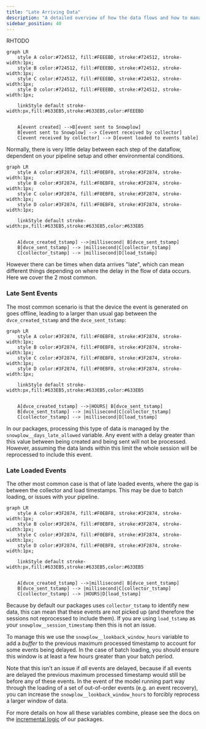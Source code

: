 ```yaml
---
title: "Late Arriving Data"
description: "A detailed overview of how the data flows and how to manage variables for handling edge cases."
sidebar_position: 40
---
```

RHTODO

```mermaid
graph LR
    style A color:#724512, fill:#FEEEBD, stroke:#724512, stroke-width:1px;
    style B color:#724512, fill:#FEEEBD, stroke:#724512, stroke-width:1px;
    style C color:#724512, fill:#FEEEBD, stroke:#724512, stroke-width:1px;
    style D color:#724512, fill:#FEEEBD, stroke:#724512, stroke-width:1px;
    
    linkStyle default stroke-width:px,fill:#633EB5,stroke:#633EB5,color:#FEEEBD


    A[event created] -->B[event sent to Snowplow]
    B[event sent to Snowplow] --> C[event received by collector]
    C[event received by collector] --> D[event loaded to events table] 
```

Normally, there is very little delay between each step of the dataflow, dependent on your pipeline setup and other environmental conditions.

```mermaid
graph LR
    style A color:#3F2874, fill:#F0EBF8, stroke:#3F2874, stroke-width:1px;
    style B color:#3F2874, fill:#F0EBF8, stroke:#3F2874, stroke-width:1px;
    style C color:#3F2874, fill:#F0EBF8, stroke:#3F2874, stroke-width:1px;
    style D color:#3F2874, fill:#F0EBF8, stroke:#3F2874, stroke-width:1px;

    linkStyle default stroke-width:px,fill:#633EB5,stroke:#633EB5,color:#633EB5


    A[dvce_created_tstamp] -->|millisecond| B[dvce_sent_tstamp]
    B[dvce_sent_tstamp] --> |millisecond|C[collector_tstamp]
    C[collector_tstamp] --> |millisecond|D[load_tstamp] 
```

However there can be times when data arrives "late", which can mean different things depending on where the delay in the flow of data occurs. Here we cover the 2 most common.

### Late Sent Events
The most common scenario is that the device the event is generated on goes offline, leading to a larger than usual gap between the `dvce_created_tstamp` and the `dvce_sent_tstamp`:

```mermaid
graph LR
    style A color:#3F2874, fill:#F0EBF8, stroke:#3F2874, stroke-width:1px;
    style B color:#3F2874, fill:#F0EBF8, stroke:#3F2874, stroke-width:1px;
    style C color:#3F2874, fill:#F0EBF8, stroke:#3F2874, stroke-width:1px;
    style D color:#3F2874, fill:#F0EBF8, stroke:#3F2874, stroke-width:1px;

    linkStyle default stroke-width:px,fill:#633EB5,stroke:#633EB5,color:#633EB5


    A[dvce_created_tstamp] -->|HOURS| B[dvce_sent_tstamp]
    B[dvce_sent_tstamp] --> |millisecond|C[collector_tstamp]
    C[collector_tstamp] --> |millisecond|D[load_tstamp] 
```

In our packages, processing this type of data is managed by the `snowplow__days_late_allowed` variable. Any event with a delay greater than this value between being created and being sent will not be processed. However, assuming the data lands within this limit the whole session will be reprocessed to include this event.


### Late Loaded Events
The other most common case is that of late loaded events, where the gap is between the collector and load timestamps. This may be due to batch loading, or issues with your pipeline.

```mermaid
graph LR
    style A color:#3F2874, fill:#F0EBF8, stroke:#3F2874, stroke-width:1px;
    style B color:#3F2874, fill:#F0EBF8, stroke:#3F2874, stroke-width:1px;
    style C color:#3F2874, fill:#F0EBF8, stroke:#3F2874, stroke-width:1px;
    style D color:#3F2874, fill:#F0EBF8, stroke:#3F2874, stroke-width:1px;

    linkStyle default stroke-width:px,fill:#633EB5,stroke:#633EB5,color:#633EB5


    A[dvce_created_tstamp] -->|millisecond| B[dvce_sent_tstamp]
    B[dvce_sent_tstamp] --> |millisecond|C[collector_tstamp]
    C[collector_tstamp] --> |HOURS|D[load_tstamp] 
```

Because by default our packages uses `collector_tstamp` to identify new data, this can mean that these events are not picked up (and therefore the sessions not reprocessed to include them). If you are using `load_tstamp` as your `snowplow__session_timestamp` then this is not an issue.

To manage this we use the `snowplow__lookback_window_hours` variable to add a _buffer_ to the previous maximum processed timestamp to account for some events being delayed. In the case of batch loading, you should ensure this window is at least a few hours greater than your batch period.

Note that this isn't an issue if _all_ events are delayed, because if all events are delayed the previous maximum processed timestamp would still be before any of these events. In the event of the model running part way through the loading of a set of out-of-order events (e.g. an event recovery), you can increase the `snowplow__lookback_window_hours` to forcibly reprocess a larger window of data.

For more details on how all these variables combine, please see the docs on the [incremental logic](https://docs.snowplow.io/docs/modeling-your-data/modeling-your-data-with-dbt/package-elements/incremental-processing/index.md) of our packages.
